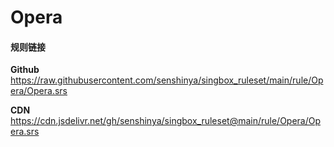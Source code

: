 # Opera

#### 规则链接

**Github**
https://raw.githubusercontent.com/senshinya/singbox_ruleset/main/rule/Opera/Opera.srs

**CDN**
https://cdn.jsdelivr.net/gh/senshinya/singbox_ruleset@main/rule/Opera/Opera.srs